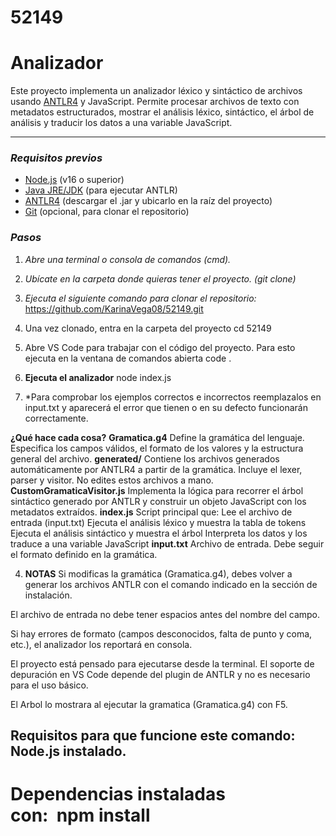 # 52149
# Analizador 

Este proyecto implementa un analizador léxico y sintáctico de archivos usando [ANTLR4](https://www.antlr.org/) y JavaScript. Permite procesar archivos de texto con metadatos estructurados, mostrar el análisis léxico, sintáctico, el árbol de análisis y traducir los datos a una variable JavaScript.

---

### *Requisitos previos*

- [Node.js](https://nodejs.org/) (v16 o superior)
- [Java JRE/JDK](https://adoptium.net/) (para ejecutar ANTLR)
- [ANTLR4](https://www.antlr.org/download.html) (descargar el .jar y ubicarlo en la raíz del proyecto)
- [Git](https://git-scm.com/) (opcional, para clonar el repositorio)

### *Pasos*

1. *Abre una terminal o consola de comandos (cmd).*
2. *Ubícate en la carpeta donde quieras tener el proyecto.
(git clone)* 
3. *Ejecuta el siguiente comando para clonar el repositorio:*
   https://github.com/KarinaVega08/52149.git
4. Una vez clonado, entra en la carpeta del proyecto
    cd 52149
5. Abre VS Code para trabajar con el código del proyecto. Para esto ejecuta en la ventana de comandos abierta
   code .


6. **Ejecuta el analizador**
node index.js
7. *Para comprobar los ejemplos correctos e incorrectos reemplazalos en input.txt y aparecerá el error que tienen o en su defecto funcionarán correctamente.

 **¿Qué hace cada cosa?**
   **Gramatica.g4**
Define la gramática del lenguaje. Especifica los campos válidos, el formato de los valores y la estructura general del archivo.
**generated/**
Contiene los archivos generados automáticamente por ANTLR4 a partir de la gramática. Incluye el lexer, parser y visitor. No edites estos archivos a mano.
   **CustomGramaticaVisitor.js**
Implementa la lógica para recorrer el árbol sintáctico generado por ANTLR y construir un objeto JavaScript con los metadatos extraídos.
   **index.js**
Script principal que:
    Lee el archivo de entrada (input.txt)
    Ejecuta el análisis léxico y muestra la tabla de tokens
    Ejecuta el análisis sintáctico y muestra el árbol
    Interpreta los datos y los traduce a una variable JavaScript
**input.txt**
Archivo de entrada. Debe seguir el formato definido en la gramática.

4. **NOTAS**
Si modificas la gramática (Gramatica.g4), debes volver a generar los archivos ANTLR con el comando indicado en la sección de instalación.

El archivo de entrada no debe tener espacios antes del nombre del campo.

Si hay errores de formato (campos desconocidos, falta de punto y coma, etc.), el analizador los reportará en consola.

El proyecto está pensado para ejecutarse desde la terminal. El soporte de depuración en VS Code depende del plugin de ANTLR y no es necesario para el uso básico.

El Arbol lo mostrara al ejecutar la gramatica (Gramatica.g4) con F5.

## Requisitos para que funcione este comando: Node.js instalado.

# Dependencias instaladas con:  npm install
